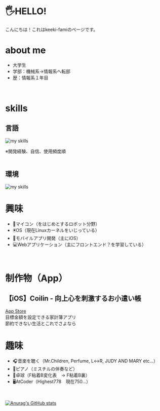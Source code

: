 # 🖐️HELLO!
こんにちは！これはkeeki-famiのページです。
<br>


# about me
- 大学生
- 学部：機械系→情報系へ転部
- 歴：情報系１年目
<br>
  

# skills
## 言語
<img alt="my skills" src="https://skillicons.dev/icons?theme=dark&perline=7&i=swift,python,c,java,html,css,arduino" />  

※開発経験、自信、使用頻度順  
<br>

## 環境
<img alt="my skills" src="https://skillicons.dev/icons?theme=dark&perline=7&i=eclipse,visualstudio,vscode" />  
<br>

# 興味
- 🤖マイコン（をはじめとするロボット分野）
- 🖲️OS（現在Linuxカーネルをいじっている）
- 🍎モバイルアプリ開発（主にiOS）
- 💻Webアプリケーション（主にフロントエンド？を学習している）
<br>

# 制作物（App）
## 【iOS】Coilin - 向上心を刺激するお小遣い帳
<a href="https://apps.apple.com/jp/app/coilin-%E5%90%91%E4%B8%8A%E5%BF%83%E3%82%92%E5%88%BA%E6%BF%80%E3%81%99%E3%82%8B%E3%81%8A%E5%B0%8F%E9%81%A3%E3%81%84%E5%B8%B3/id6743780127">App Store</a>  
目標金額を設定できる家計簿アプリ<br>
節約できない生活とこれでさよなら
<br>


# 趣味
- 🎧音楽を聴く（Mr.Children, Perfume, L↔︎R, JUDY AND MARY etc...）
- 🎹ピアノ（ミスチルの伴奏など）
- 🏓卓球（F粘着B変化表　→ F粘着B裏）
- 🖥️AtCoder（Highest778　現在750...）
<br>

[![Anurag's GitHub stats](https://github-readme-stats.vercel.app/api?username=keeki-fami)](https://github.com/anuraghazra/github-readme-stats)

